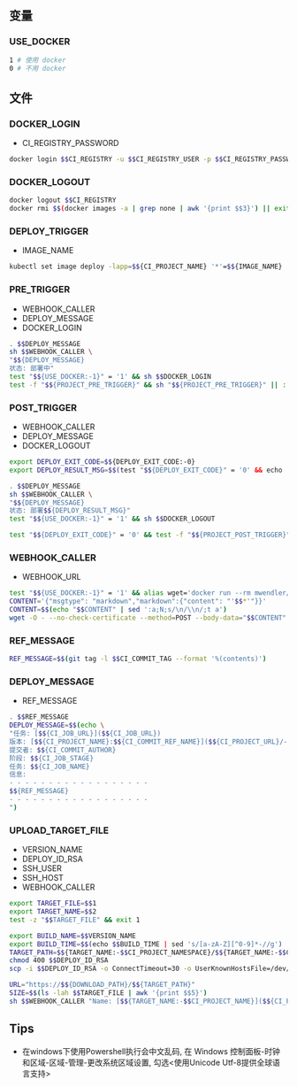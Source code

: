 ## 变量

### USE_DOCKER
```bash
1 # 使用 docker
0 # 不用 docker
```

## 文件

### DOCKER_LOGIN
- CI_REGISTRY_PASSWORD
```bash
docker login $$CI_REGISTRY -u $$CI_REGISTRY_USER -p $$CI_REGISTRY_PASSWORD
```

### DOCKER_LOGOUT
```bash
docker logout $$CI_REGISTRY
docker rmi $$(docker images -a | grep none | awk '{print $$3}') || exit 0
```

### DEPLOY_TRIGGER
- IMAGE_NAME
```bash
kubectl set image deploy -lapp=$${CI_PROJECT_NAME} '*'=$${IMAGE_NAME}
```

### PRE_TRIGGER
- WEBHOOK_CALLER
- DEPLOY_MESSAGE
- DOCKER_LOGIN
```bash
. $$DEPLOY_MESSAGE
sh $$WEBHOOK_CALLER \
"$${DEPLOY_MESSAGE}
状态: 部署中"
test "$${USE_DOCKER:-1}" = '1' && sh $$DOCKER_LOGIN
test -f "$${PROJECT_PRE_TRIGGER}" && sh "$${PROJECT_PRE_TRIGGER}" || :
```

### POST_TRIGGER
- WEBHOOK_CALLER
- DEPLOY_MESSAGE
- DOCKER_LOGOUT
```bash
export DEPLOY_EXIT_CODE=$${DEPLOY_EXIT_CODE:-0}
export DEPLOY_RESULT_MSG=$$(test "$${DEPLOY_EXIT_CODE}" = '0' && echo '成功' || echo '失败')

. $$DEPLOY_MESSAGE
sh $$WEBHOOK_CALLER \
"$${DEPLOY_MESSAGE}
状态: 部署$${DEPLOY_RESULT_MSG}"
test "$${USE_DOCKER:-1}" = '1' && sh $$DOCKER_LOGOUT

test "$${DEPLOY_EXIT_CODE}" = '0' && test -f "$${PROJECT_POST_TRIGGER}" && sh "$${PROJECT_POST_TRIGGER}" || :
```

### WEBHOOK_CALLER
- WEBHOOK_URL
```bash
test "$${USE_DOCKER:-1}" = '1' && alias wget='docker run --rm mwendler/wget'
CONTENT='{"msgtype": "markdown","markdown":{"content": "'$$*'"}}'
CONTENT=$$(echo "$$CONTENT" | sed ':a;N;s/\n/\\n/;t a')
wget -O - --no-check-certificate --method=POST --body-data="$$CONTENT" $$WEBHOOK_URL
```

### REF_MESSAGE
```bash
REF_MESSAGE=$$(git tag -l $$CI_COMMIT_TAG --format '%(contents)')
```

### DEPLOY_MESSAGE
- REF_MESSAGE
```bash
. $$REF_MESSAGE
DEPLOY_MESSAGE=$$(echo \
"任务: [$${CI_JOB_URL}]($${CI_JOB_URL})
版本: [$${CI_PROJECT_NAME}:$${CI_COMMIT_REF_NAME}]($${CI_PROJECT_URL}/-/tree/$${CI_COMMIT_REF_NAME})
提交者: $${CI_COMMIT_AUTHOR}
阶段: $${CI_JOB_STAGE}
任务: $${CI_JOB_NAME}
信息:
- - - - - - - - - - - - - - - - - -
$${REF_MESSAGE}
- - - - - - - - - - - - - - - - - -
")
```

### UPLOAD_TARGET_FILE
- VERSION_NAME
- DEPLOY_ID_RSA
- SSH_USER
- SSH_HOST
- WEBHOOK_CALLER
```bash
export TARGET_FILE=$$1
export TARGET_NAME=$$2
test -z "$$TARGET_FILE" && exit 1

export BUILD_NAME=$$VERSION_NAME
export BUILD_TIME=$$(echo $$BUILD_TIME | sed 's/[a-zA-Z][^0-9]*-//g')
TARGET_PATH=$${TARGET_NAME:-$$CI_PROJECT_NAMESPACE}/$${TARGET_NAME:-$$CI_PROJECT_NAME}-$${CI_JOB_NAME}-$${BUILD_NAME}.$${TARGET_FILE##*.}
chmod 400 $$DEPLOY_ID_RSA
scp -i $$DEPLOY_ID_RSA -o ConnectTimeout=30 -o UserKnownHostsFile=/dev/null -o StrictHostKeyChecking=no -P 2222 $$TARGET_FILE $${SSH_USER}@$${SSH_HOST}:~/upload/$$TARGET_PATH

URL="https://$${DOWNLOAD_PATH}/$${TARGET_PATH}"
SIZE=$$(ls -lah $$TARGET_FILE | awk '{print $$5}')
sh $$WEBHOOK_CALLER "Name: [$${TARGET_NAME:-$$CI_PROJECT_NAME}]($${CI_PROJECT_URL}/-/tree/$${CI_COMMIT_REF_NAME})\nBuild: [$${CI_JOB_NAME}]($${CI_JOB_URL})\nURL: [$$URL]($$URL)\nSize: $${SIZE}"
```

## Tips

* 在windows下使用Powershell执行会中文乱码, 在 Windows 控制面板-时钟和区域-区域-管理-更改系统区域设置, 勾选<使用Unicode Utf-8提供全球语言支持>